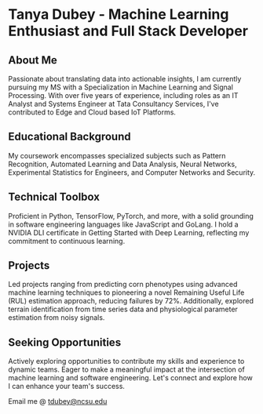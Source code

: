 # Tanya Dubey - Machine Learning Enthusiast and Full Stack Developer


## About Me
Passionate about translating data into actionable insights, I am currently pursuing my MS with a Specialization in Machine Learning and Signal Processing. With over five years of experience, including roles as an IT Analyst and Systems Engineer at Tata Consultancy Services, I've contributed to Edge and Cloud based IoT Platforms.

## Educational Background
My coursework encompasses specialized subjects such as Pattern Recognition, Automated Learning and Data Analysis, Neural Networks, Experimental Statistics for Engineers, and Computer Networks and Security.

## Technical Toolbox
Proficient in Python, TensorFlow, PyTorch, and more, with a solid grounding in software engineering languages like JavaScript and GoLang. I hold a NVIDIA DLI certificate in Getting Started with Deep Learning, reflecting my commitment to continuous learning.

## Projects
Led projects ranging from predicting corn phenotypes using advanced machine learning techniques to pioneering a novel Remaining Useful Life (RUL) estimation approach, reducing failures by 72%. Additionally, explored terrain identification from time series data and physiological parameter estimation from noisy signals.

## Seeking Opportunities
Actively exploring opportunities to contribute my skills and experience to dynamic teams. Eager to make a meaningful impact at the intersection of machine learning and software engineering. Let's connect and explore how I can enhance your team's success.


Email me @ tdubey@ncsu.edu
